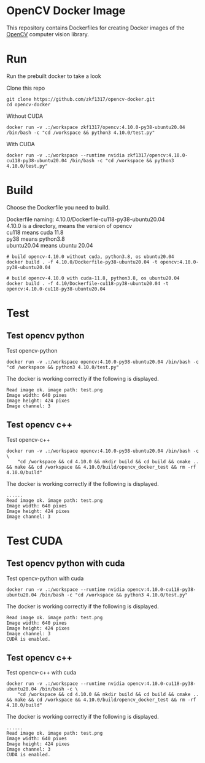 # OpenCV Docker Image

This repository contains Dockerfiles for creating Docker images of the [OpenCV](https://opencv.org/) computer vision library. 

# Run

Run the prebuilt docker to take a look

Clone this repo
``` shell
git clone https://github.com/zkf1317/opencv-docker.git
cd opencv-docker
```

Without CUDA
``` shell
docker run -v .:/workspace zkf1317/opencv:4.10.0-py38-ubuntu20.04 /bin/bash -c "cd /workspace && python3 4.10.0/test.py"
```

With CUDA
``` shell
docker run -v .:/workspace --runtime nvidia zkf1317/opencv:4.10.0-cu118-py38-ubuntu20.04 /bin/bash -c "cd /workspace && python3 4.10.0/test.py"
```

# Build

Choose the Dockerfile you need to build. 

Dockerfile naming: 4.10.0/Dockerfile-cu118-py38-ubuntu20.04  
4.10.0 is a directory, means the version of opencv  
cu118 means cuda 11.8  
py38 means python3.8  
ubuntu20.04 means ubuntu 20.04  

``` shell
# build opencv-4.10.0 without cuda, python3.8, os ubuntu20.04
docker build . -f 4.10.0/Dockerfile-py38-ubuntu20.04 -t opencv:4.10.0-py38-ubuntu20.04

# build opencv-4.10.0 with cuda-11.8, python3.8, os ubuntu20.04
docker build . -f 4.10/Dockerfile-cu118-py38-ubuntu20.04 -t opencv:4.10.0-cu118-py38-ubuntu20.04
```

# Test
## Test opencv python

Test opencv-python

``` shell
docker run -v .:/workspace opencv:4.10.0-py38-ubuntu20.04 /bin/bash -c "cd /workspace && python3 4.10.0/test.py"
```

The docker is working correctly if the following is displayed.

``` shell
Read image ok. image path: test.png
Image width: 640 pixes
Image height: 424 pixes
Image channel: 3
```

## Test opencv c++

Test opencv-c++

``` shell
docker run -v .:/workspace opencv:4.10.0-py38-ubuntu20.04 /bin/bash -c \
    "cd /workspace && cd 4.10.0 && mkdir build && cd build && cmake .. && make && cd /workspace && 4.10.0/build/opencv_docker_test && rm -rf 4.10.0/build"
```

The docker is working correctly if the following is displayed.

``` shell
......
Read image ok. image path: test.png
Image width: 640 pixes
Image height: 424 pixes
Image channel: 3
```

# Test CUDA
## Test opencv python with cuda

Test opencv-python with cuda

``` shell
docker run -v .:/workspace --runtime nvidia opencv:4.10.0-cu118-py38-ubuntu20.04 /bin/bash -c "cd /workspace && python3 4.10.0/test.py"
```

The docker is working correctly if the following is displayed.

``` shell
Read image ok. image path: test.png
Image width: 640 pixes
Image height: 424 pixes
Image channel: 3
CUDA is enabled.
```

## Test opencv c++

Test opencv-c++ with cuda

``` shell
docker run -v .:/workspace --runtime nvidia opencv:4.10.0-cu118-py38-ubuntu20.04 /bin/bash -c \
    "cd /workspace && cd 4.10.0 && mkdir build && cd build && cmake .. && make && cd /workspace && 4.10.0/build/opencv_docker_test && rm -rf 4.10.0/build"
```

The docker is working correctly if the following is displayed.

``` shell
......
Read image ok. image path: test.png
Image width: 640 pixes
Image height: 424 pixes
Image channel: 3
CUDA is enabled.
```
